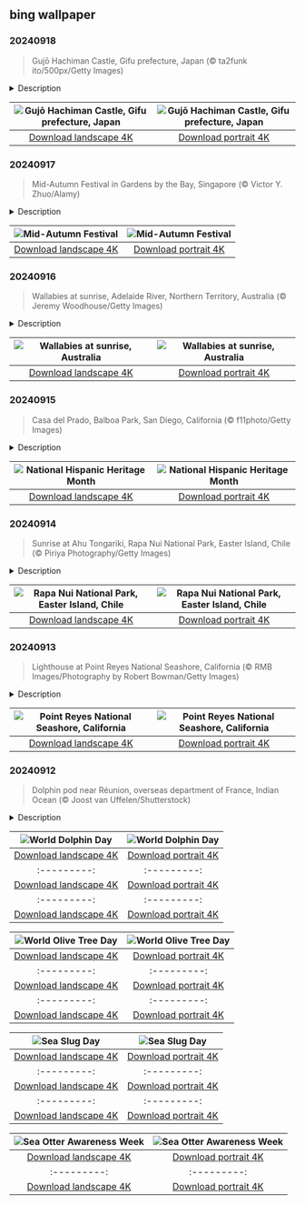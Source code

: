 ## bing wallpaper

### 20240918

> Gujō Hachiman Castle, Gifu prefecture, Japan (© ta2funk ito/500px/Getty Images)

<details>
<summary>Description</summary>

> In Japan's Gifu prefecture, Gujō Hachiman Castle stands majestically on Hachiman Mountain. Originally constructed in 1559, this castle has witnessed centuries of Japanese history, including the rise and fall of powerful clans. It was torn down during the tumultuous Meiji Restoration—the period that marked the return of imperial power in the country—but was rebuilt in 1933. The castle seen in today's image is a unique wooden reconstruction, a rarity among Japan's often concrete rebuilt castles. This five-story structure, which includes a museum, offers a glimpse into feudal Japan while providing stunning views of the valley below. In addition to the castle, the city of Gujō is also famous for hosting the Gujō Odori, one of Japan's oldest dance festivals. Held annually from mid-July to early September, the festival sees locals and tourists alike dancing through the night in the castle town, preserving a tradition that dates back more than 400 years.
> 
> 
> 
> 

</details>

| ![Gujō Hachiman Castle, Gifu prefecture, Japan](https://cn.bing.com/th?id=OHR.GujoHachiman_EN-US5502837623_UHD.jpg&pid=hp&w=400&h=224&rs=1&c=4) | ![Gujō Hachiman Castle, Gifu prefecture, Japan](https://cn.bing.com/th?id=OHR.GujoHachiman_EN-US5502837623_1080x1920.jpg&pid=hp&w=155&h=315&rs=1&c=4) |
|:---------:|:---------:|
| [Download landscape 4K](https://cn.bing.com/th?id=OHR.GujoHachiman_EN-US5502837623_UHD.jpg) | [Download portrait 4K](https://cn.bing.com/th?id=OHR.GujoHachiman_EN-US5502837623_1080x1920.jpg) |

### 20240917

> Mid-Autumn Festival in Gardens by the Bay, Singapore (© Victor Y. Zhuo/Alamy)

<details>
<summary>Description</summary>

> For many Asian cultures, the point at which the moon reaches its fullest during the harvest season marks the Mid-Autumn Festival, also known as the Moon Festival. It's traditionally observed on the 15th day of the eighth month in the Chinese lunar calendar. Dating back more than 3,000 years to China's Shang Dynasty, this festival celebrates moon watching and the end of the harvest season. During the festivities, mooncakes—round delicacies filled with sweet bean paste, salted egg yolks, or lotus seeds—are often shared among friends and family. Lanterns of different shapes, sizes, and hues, symbolizing good fortune, illuminate the night. Asian communities across the world come together to showcase a mélange of cultural performances, heartfelt renditions of the Moon Festival's poetic tales.
> 
> As depicted in today's image, Gardens by the Bay in Singapore has been transformed into a mystical realm during this event. The Supertree Grove comes alive with radiant lantern displays, and the park's conservatories host themed shows, often inspired by myths or nature's wonders.
> 
> 

</details>

| ![Mid-Autumn Festival](https://cn.bing.com/th?id=OHR.MidAutumnSingapore_EN-US5283310908_UHD.jpg&pid=hp&w=400&h=224&rs=1&c=4) | ![Mid-Autumn Festival](https://cn.bing.com/th?id=OHR.MidAutumnSingapore_EN-US5283310908_1080x1920.jpg&pid=hp&w=155&h=315&rs=1&c=4) |
|:---------:|:---------:|
| [Download landscape 4K](https://cn.bing.com/th?id=OHR.MidAutumnSingapore_EN-US5283310908_UHD.jpg) | [Download portrait 4K](https://cn.bing.com/th?id=OHR.MidAutumnSingapore_EN-US5283310908_1080x1920.jpg) |

### 20240916

> Wallabies at sunrise, Adelaide River, Northern Territory, Australia (© Jeremy Woodhouse/Getty Images)

<details>
<summary>Description</summary>

> Amid the hues of dawn, captured in today's image, two wallabies stand alert in a field near the Adelaide River in Australia's Northern Territory. These marsupials, smaller cousins of the kangaroo, are native to Australia and New Guinea. There are around 30 species of wallabies, including swamp, rock, and hare-wallabies. These sprightly mammals have strong hind legs that help them take impressive leaps and deliver powerful kicks if threatened. During mating season, male wallabies engage in boxing bouts in an attempt to grab females' attention. Social creatures, wallabies form small groups called 'mobs' for safety and mutual grooming. Their playgrounds are forests that echo with the thudding of their hops as they navigate their home range.
> 
> 
> 
> 

</details>

| ![Wallabies at sunrise, Australia](https://cn.bing.com/th?id=OHR.SunriseWallabies_EN-US5210230008_UHD.jpg&pid=hp&w=400&h=224&rs=1&c=4) | ![Wallabies at sunrise, Australia](https://cn.bing.com/th?id=OHR.SunriseWallabies_EN-US5210230008_1080x1920.jpg&pid=hp&w=155&h=315&rs=1&c=4) |
|:---------:|:---------:|
| [Download landscape 4K](https://cn.bing.com/th?id=OHR.SunriseWallabies_EN-US5210230008_UHD.jpg) | [Download portrait 4K](https://cn.bing.com/th?id=OHR.SunriseWallabies_EN-US5210230008_1080x1920.jpg) |

### 20240915

> Casa del Prado, Balboa Park, San Diego, California (© f11photo/Getty Images)

<details>
<summary>Description</summary>

> From today, National Hispanic Heritage Month unfurls its vibrant celebrations of Hispanic Americans' contributions to US culture and society. The date coincides with the independence days of several Latin American nations, like Costa Rica, El Salvador, Guatemala, Honduras, Nicaragua, Mexico, and Chile. Established as Hispanic Heritage Week in 1968, it was expanded to a month by President Ronald Reagan in 1988.
> 
> San Diego's Balboa Park was a scrub-filled mesa when civic leaders decided to set aside 1,400 acres to create a large urban park in 1868. As seen in today's image, the Casa del Prado is one of several reconstructed buildings in this part of the park, where local festivities spring to life during National Hispanic Heritage Month. Music, dance, parades, and storytelling celebrate America's approximately 65 million Hispanics, whose culture is deeply interwoven with American history.
> 
> 

</details>

| ![National Hispanic Heritage Month](https://cn.bing.com/th?id=OHR.BalboaPark_EN-US5050015037_UHD.jpg&pid=hp&w=400&h=224&rs=1&c=4) | ![National Hispanic Heritage Month](https://cn.bing.com/th?id=OHR.BalboaPark_EN-US5050015037_1080x1920.jpg&pid=hp&w=155&h=315&rs=1&c=4) |
|:---------:|:---------:|
| [Download landscape 4K](https://cn.bing.com/th?id=OHR.BalboaPark_EN-US5050015037_UHD.jpg) | [Download portrait 4K](https://cn.bing.com/th?id=OHR.BalboaPark_EN-US5050015037_1080x1920.jpg) |

### 20240914

> Sunrise at Ahu Tongariki, Rapa Nui National Park, Easter Island, Chile (© Piriya Photography/Getty Images)

<details>
<summary>Description</summary>

> Welcome to Rapa Nui, also known as Easter Island, one of the world's most remote and enchanting paradises, roughly 2,330 miles west of mainland Chile. Famous for its iconic moai statues, Rapa Nui boasts breathtaking landscapes and rich cultural heritage. Experts are divided on when the island's ancestral inhabitants first arrived from Polynesia, though many researchers suggest it was around the 8th century. Take in the mesmerizing sunrise featured in today's image and explore the striking volcanic craters and lush, grassy plains where the imposing statues stand. The World Heritage property of Easter Island spans more than 17,000 acres, including four nearby islets.
> 
> The island's original inhabitants call it Rapa Nui, meaning 'Great Rapa,' referring to the land's similarity to Rapa Island, in French Polynesia. Dutch explorer Jacob Roggeveen, the first European to visit, named it Paasch-Eyland, or 'Easter Island' in English, to mark his arrival on Easter Sunday. You can explore this unique World Heritage site year-round. Dive into its vibrant history and let the island's charm sweep you away.
> 
> 

</details>

| ![Rapa Nui National Park, Easter Island, Chile](https://cn.bing.com/th?id=OHR.RapaNuiSunrise_EN-US4872610843_UHD.jpg&pid=hp&w=400&h=224&rs=1&c=4) | ![Rapa Nui National Park, Easter Island, Chile](https://cn.bing.com/th?id=OHR.RapaNuiSunrise_EN-US4872610843_1080x1920.jpg&pid=hp&w=155&h=315&rs=1&c=4) |
|:---------:|:---------:|
| [Download landscape 4K](https://cn.bing.com/th?id=OHR.RapaNuiSunrise_EN-US4872610843_UHD.jpg) | [Download portrait 4K](https://cn.bing.com/th?id=OHR.RapaNuiSunrise_EN-US4872610843_1080x1920.jpg) |

### 20240913

> Lighthouse at Point Reyes National Seashore, California (© RMB Images/Photography by Robert Bowman/Getty Images)

<details>
<summary>Description</summary>

> This stunning 71,028-acre coastal haven on the Point Reyes Peninsula in Marin County is a gem of the California coastline. Filled with scenic trails that wind through forests and along cliffs, it boasts breathtaking views and lots of wildlife. Point Reyes National Seashore also has a reputation as the most wind-swept spot on the Pacific Coast and the second-foggiest area in North America, so dress accordingly.
> 
> The lighthouse was built in 1870 due to frequent shipwrecks in treacherous coastal waters. This iconic landmark served as a crucial navigation aid for more than 100 years before being replaced by an automated light in 1975. Today, the lighthouse remains a key element of Point Reyes' charm and continues to be a favorite attraction. Whether you're spotting elephant seals, hiking to the picturesque Point Reyes Lighthouse, or simply soaking in the serene beauty of the rolling waves, there's something for everyone.
> 
> 

</details>

| ![Point Reyes National Seashore, California](https://cn.bing.com/th?id=OHR.PointReyes_EN-US4731803211_UHD.jpg&pid=hp&w=400&h=224&rs=1&c=4) | ![Point Reyes National Seashore, California](https://cn.bing.com/th?id=OHR.PointReyes_EN-US4731803211_1080x1920.jpg&pid=hp&w=155&h=315&rs=1&c=4) |
|:---------:|:---------:|
| [Download landscape 4K](https://cn.bing.com/th?id=OHR.PointReyes_EN-US4731803211_UHD.jpg) | [Download portrait 4K](https://cn.bing.com/th?id=OHR.PointReyes_EN-US4731803211_1080x1920.jpg) |

### 20240912

> Dolphin pod near Réunion, overseas department of France, Indian Ocean (© Joost van Uffelen/Shutterstock)

<details>
<summary>Description</summary>

> Grab your flippers—it's World Dolphin Day, a day to celebrate and promote the conservation of these aquatic mammals. Dolphins are highly intelligent and can be found all over the world in oceans, rivers, and estuaries. But they are threatened by human activities, such as hunting, pollution, and fishing. Hunting in particular led to the creation of World Dolphin Day in 2022 by Sea Shepherd Global, an international marine conservation group.
> 
> The pod of dolphins seen in today's image was photographed near Réunion, an island in the Indian Ocean off the east coast of Madagascar. Marine wildlife found year-round in Réunion's deeper waters include many types of sharks, orcas, humpback whales, sea turtles, and dolphins. The island's warm, tropical climate is ideal for these creatures, as well as spinner, bottlenose, and rough-toothed dolphins, which also swim in the island's crystal-clear waters.
> 
> 

</details>

| ![World Dolphin Day](https://cn.bing.com/th?id=OHR.DolphinReunion_EN-US4598756391_UHD.jpg&pid=hp&w=400&h=224&rs=1&c=4) | ![World Dolphin Day](https://cn.bing.com/th?id=OHR.DolphinReunion_EN-US4598756391_1080x1920.jpg&pid=hp&w=155&h=315&rs=1&c=4) |
|:---------:|:---------:|
| [Download landscape 4K](https://cn.bing.com/th?id=OHR.DolphinReunion_EN-US4598756391_UHD.jpg) | [Download portrait 4K](https://cn.bing.com/th?id=OHR.DolphinReunion_EN-US4598756391_1080x1920.jpg) |g&pid=hp&w=155&h=315&rs=1&c=4) |
|:---------:|:---------:|
| [Download landscape 4K](https://cn.bing.com/th?id=OHR.BridgeLisbon_ZH-CN6877671644_UHD.jpg) | [Download portrait 4K](https://cn.bing.com/th?id=OHR.BridgeLisbon_ZH-CN6877671644_1080x1920.jpg) |://cn.bing.com/th?id=OHR.BardenasBiosphere_EN-US6936891495_1080x1920.jpg) |D.jpg) | [Download portrait 4K](https://cn.bing.com/th?id=OHR.LesBravesNormandy_EN-US6707866678_1080x1920.jpg) |789937_1080x1920.jpg&pid=hp&w=155&h=315&rs=1&c=4) |
|:---------:|:---------:|
| [Download landscape 4K](https://cn.bing.com/th?id=OHR.Cecropia_EN-US9602789937_UHD.jpg) | [Download portrait 4K](https://cn.bing.com/th?id=OHR.Cecropia_EN-US9602789937_1080x1920.jpg) |though olive trees do not grow very tall, usually no more than 30 feet, they live a very long time. One of the oldest known trees in the world, in Portugal, is believed to be 3,350 years old. Many live for millennia, their trunks growing thick and gnarled, and their branches bearing fruit century after century. As civilizations rise and fall around them, these hardy trees remain resilient and steadfast.
> 
> 

</details>

| ![World Olive Tree Day](https://cn.bing.com/th?id=OHR.OliveTreeDay_EN-US9460125670_UHD.jpg&pid=hp&w=400&h=224&rs=1&c=4) | ![World Olive Tree Day](https://cn.bing.com/th?id=OHR.OliveTreeDay_EN-US9460125670_1080x1920.jpg&pid=hp&w=155&h=315&rs=1&c=4) |
|:---------:|:---------:|
| [Download landscape 4K](https://cn.bing.com/th?id=OHR.OliveTreeDay_EN-US9460125670_UHD.jpg) | [Download portrait 4K](https://cn.bing.com/th?id=OHR.OliveTreeDay_EN-US9460125670_1080x1920.jpg) |pid=hp&w=155&h=315&rs=1&c=4) |
|:---------:|:---------:|
| [Download landscape 4K](https://cn.bing.com/th?id=OHR.MonksMound_EN-US9323884241_UHD.jpg) | [Download portrait 4K](https://cn.bing.com/th?id=OHR.MonksMound_EN-US9323884241_1080x1920.jpg) |](https://cn.bing.com/th?id=OHR.Calacas_EN-US6430903741_UHD.jpg) | [Download portrait 4K](https://cn.bing.com/th?id=OHR.Calacas_EN-US6430903741_1080x1920.jpg) |.com/th?id=OHR.SealRiver_EN-US6267835630_1080x1920.jpg&pid=hp&w=155&h=315&rs=1&c=4) |
|:---------:|:---------:|
| [Download landscape 4K](https://cn.bing.com/th?id=OHR.SealRiver_EN-US6267835630_UHD.jpg) | [Download portrait 4K](https://cn.bing.com/th?id=OHR.SealRiver_EN-US6267835630_1080x1920.jpg) |e a more fitting name. Someone call Terry.
> 
> 

</details>

| ![Sea Slug Day](https://cn.bing.com/th?id=OHR.SeaAngel_EN-US5531672696_UHD.jpg&pid=hp&w=400&h=224&rs=1&c=4) | ![Sea Slug Day](https://cn.bing.com/th?id=OHR.SeaAngel_EN-US5531672696_1080x1920.jpg&pid=hp&w=155&h=315&rs=1&c=4) |
|:---------:|:---------:|
| [Download landscape 4K](https://cn.bing.com/th?id=OHR.SeaAngel_EN-US5531672696_UHD.jpg) | [Download portrait 4K](https://cn.bing.com/th?id=OHR.SeaAngel_EN-US5531672696_1080x1920.jpg) |OHR.DarkSkyAcadia_EN-US6966527964_1080x1920.jpg) |.bing.com/th?id=OHR.GoldenJellyfish_EN-US6743816471_1080x1920.jpg&pid=hp&w=155&h=315&rs=1&c=4) |
|:---------:|:---------:|
| [Download landscape 4K](https://cn.bing.com/th?id=OHR.GoldenJellyfish_EN-US6743816471_UHD.jpg) | [Download portrait 4K](https://cn.bing.com/th?id=OHR.GoldenJellyfish_EN-US6743816471_1080x1920.jpg) |ng.com/th?id=OHR.LastDollarRoad_EN-US7923638318_UHD.jpg&pid=hp&w=400&h=224&rs=1&c=4) | ![First day of autumn](https://cn.bing.com/th?id=OHR.LastDollarRoad_EN-US7923638318_1080x1920.jpg&pid=hp&w=155&h=315&rs=1&c=4) |
|:---------:|:---------:|
| [Download landscape 4K](https://cn.bing.com/th?id=OHR.LastDollarRoad_EN-US7923638318_UHD.jpg) | [Download portrait 4K](https://cn.bing.com/th?id=OHR.LastDollarRoad_EN-US7923638318_1080x1920.jpg) |ppers who hunted otters to near extinction before they were protected by law. Although sea otter populations have rebounded, they are still considered endangered. Otters live along the Pacific Coast of North America, from California up to Alaska. Although they can walk on land, they almost never find the need or desire to, even when it's nap time. When they're ready for a snooze, they'll raft up, wrap themselves in a strand of kelp to keep them from drifting away, and recline on the world's biggest waterbed.

</details>

| ![Sea Otter Awareness Week](https://cn.bing.com/th?id=OHR.SitkaOtters_EN-US7714053956_UHD.jpg&pid=hp&w=400&h=224&rs=1&c=4) | ![Sea Otter Awareness Week](https://cn.bing.com/th?id=OHR.SitkaOtters_EN-US7714053956_1080x1920.jpg&pid=hp&w=155&h=315&rs=1&c=4) |
|:---------:|:---------:|
| [Download landscape 4K](https://cn.bing.com/th?id=OHR.SitkaOtters_EN-US7714053956_UHD.jpg) | [Download portrait 4K](https://cn.bing.com/th?id=OHR.SitkaOtters_EN-US7714053956_1080x1920.jpg) |oo_EN-US7569665443_UHD.jpg&pid=hp&w=400&h=224&rs=1&c=4) | ![World Bamboo Day](https://cn.bing.com/th?id=OHR.ArashiyamaBamboo_EN-US7569665443_1080x1920.jpg&pid=hp&w=155&h=315&rs=1&c=4) |
|:---------:|:---------:|
| [Download landscape 4K](https://cn.bing.com/th?id=OHR.ArashiyamaBamboo_EN-US7569665443_UHD.jpg) | [Download portrait 4K](https://cn.bing.com/th?id=OHR.ArashiyamaBamboo_EN-US7569665443_1080x1920.jpg) |